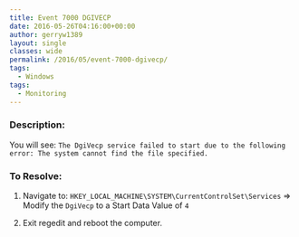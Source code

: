 ```yaml
---
title: Event 7000 DGIVECP
date: 2016-05-26T04:16:00+00:00
author: gerryw1389
layout: single
classes: wide
permalink: /2016/05/event-7000-dgivecp/
tags:
  - Windows
tags:
  - Monitoring
---
```

<!--more-->

### Description:

You will see: `The DgiVecp service failed to start due to the following error: The system cannot find the file specified.`

### To Resolve:

1. Navigate to: `HKEY_LOCAL_MACHINE\SYSTEM\CurrentControlSet\Services` => Modify the `DgiVecp` to a Start Data Value of `4`

3. Exit regedit and reboot the computer.